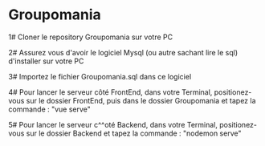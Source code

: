 # Groupomania

1# Cloner le repository Groupomania sur votre PC

2# Assurez vous d'avoir le logiciel Mysql (ou autre sachant lire le sql) d'installer sur votre PC

3# Importez le fichier Groupomania.sql dans ce logiciel

4# Pour lancer le serveur côté FrontEnd, dans votre Terminal, positionez-vous sur le dossier FrontEnd, puis dans le dossier Groupomania et tapez la commande : "vue serve"

5# Pour lancer le serveur c^^oté Backend, dans votre Terminal, positionez-vous sur le dossier Backend et tapez la commande : "nodemon serve"
